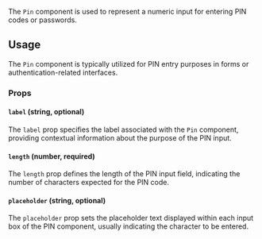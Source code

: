 The `Pin` component is used to represent a numeric input for entering PIN codes or passwords.

## Usage

The `Pin` component is typically utilized for PIN entry purposes in forms or authentication-related interfaces.

### Props

#### `label` (string, optional)

The `label` prop specifies the label associated with the `Pin` component, providing contextual information about the purpose of the PIN input.

#### `length` (number, required)

The `length` prop defines the length of the PIN input field, indicating the number of characters expected for the PIN code.

#### `placeholder` (string, optional)

The `placeholder` prop sets the placeholder text displayed within each input box of the PIN component, usually indicating the character to be entered.